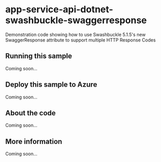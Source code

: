 # app-service-api-dotnet-swashbuckle-swaggerresponse
Demonstration code showing how to use Swashbuckle 5.1.5's new SwaggerResponse attribute to support multiple HTTP Response Codes
## Running this sample
Coming soon...
## Deploy this sample to Azure
Coming soon...
## About the code
Coming soon...
## More information
Coming soon...